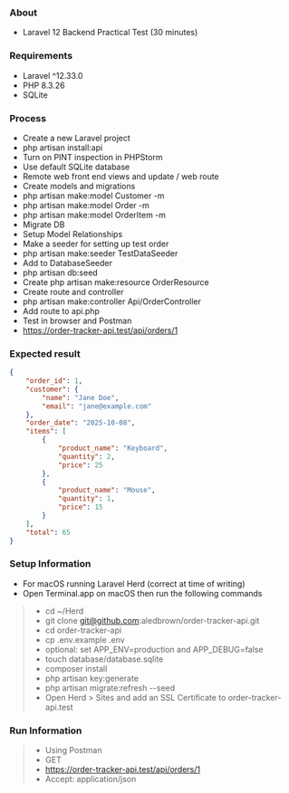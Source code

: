 ### About
- Laravel 12 Backend Practical Test (30 minutes)

### Requirements
- Laravel ^12.33.0
- PHP 8.3.26
- SQLite

### Process
- Create a new Laravel project
- php artisan install:api
- Turn on PINT inspection in PHPStorm
- Use default SQLite database
- Remote web front end views and update / web route
- Create models and migrations
- php artisan make:model Customer -m
- php artisan make:model Order -m
- php artisan make:model OrderItem -m
- Migrate DB
- Setup Model Relationships
- Make a seeder for setting up test order
- php artisan make:seeder TestDataSeeder
- Add to DatabaseSeeder
- php artisan db:seed
- Create php artisan make:resource OrderResource
- Create route and controller
- php artisan make:controller Api/OrderController
- Add route to api.php
- Test in browser and Postman
- https://order-tracker-api.test/api/orders/1

### Expected result
```json
{
    "order_id": 1,
    "customer": {
        "name": "Jane Doe",
        "email": "jane@example.com"
    },
    "order_date": "2025-10-08",
    "items": [
        {
            "product_name": "Keyboard",
            "quantity": 2,
            "price": 25
        },
        {
            "product_name": "Mouse",
            "quantity": 1,
            "price": 15
        }
    ],
    "total": 65
}
```

### Setup Information
- For macOS running Laravel Herd (correct at time of writing)
- Open Terminal.app on macOS then run the following commands
>- cd ~/Herd
>- git clone git@github.com:aledbrown/order-tracker-api.git
>- cd order-tracker-api
>- cp .env.example .env
>- optional: set APP_ENV=production and APP_DEBUG=false
>- touch database/database.sqlite
>- composer install
>- php artisan key:generate
>- php artisan migrate:refresh --seed
>- Open Herd > Sites and add an SSL Certificate to order-tracker-api.test

### Run Information
>- Using Postman
>- GET
>- https://order-tracker-api.test/api/orders/1
>- Accept: application/json
